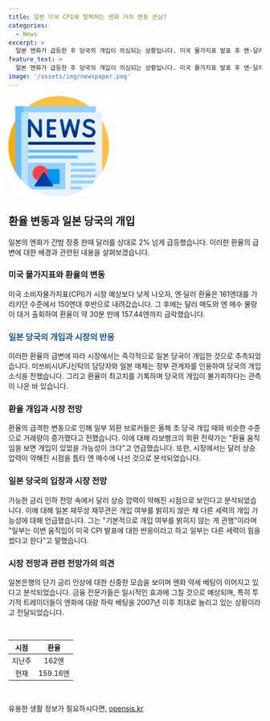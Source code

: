 ```yaml
---
title: 일본 미국 CPI에 펄쩍하는 엔화 가치 변동 관심?
categories:
  - News
excerpt: >
  일본 엔화가 급등한 후 당국의 개입이 의심되는 상황입니다. 미국 물가지표 발표 후 엔·달러 환율이 급락했고, 달러 매도와 엔 매수 물량이 출회하여 환율이 급락했습니다. 시장에선 즉각적인 일본 당국의 개입이 의심되었으며, 외환 브로커들과 전문가들도 이를 지적했습니다. 하지만 일본 재무성 재무관은 개입 여부를 공개하지 않고 있습니다. 미국과 일본의 통화정책에 따른 시장 개입은 일시적 효과에 그칠 것으로 보입니다.
feature_text: >
  일본 엔화가 급등한 후 당국의 개입이 의심되는 상황입니다. 미국 물가지표 발표 후 엔·달러 환율이 급락했고, 달러 매도와 엔 매수 물량이 출회하여 환율이 급락했습니다. 시장에선 즉각적인 일본 당국의 개입이 의심되었으며, 외환 브로커들과 전문가들도 이를 지적했습니다. 하지만 일본 재무성 재무관은 개입 여부를 공개하지 않고 있습니다. 미국과 일본의 통화정책에 따른 시장 개입은 일시적 효과에 그칠 것으로 보입니다.
image: '/assets/img/newspaper.png'
---
```


<p><img src="/assets/img/newspaper.png" alt="kimp 속보" /></p>

<h2 data-ke-size="size26">환율 변동과 일본 당국의 개입</h2>

<p data-ke-size="size16">일본의 엔화가 간밤 장중 한때 달러를 상대로 2% 넘게 급등했습니다. 이러한 환율의 급변에 대한 배경과 관련된 내용을 살펴보겠습니다.</p>

<h3>미국 물가지표와 환율의 변동</h3>

<p data-ke-size="size16">미국 소비자물가지표(CPI)가 시장 예상보다 낮게 나오자, 엔·달러 환율은 161엔대를 가리키던 수준에서 150엔대 후반으로 내려갔습니다. 그 후에는 달러 매도와 엔 매수 물량이 대거 출회하여 환율이 약 30분 만에 157.44엔까지 급락했습니다.</p>

<h3><b><span style="color: #1a5490;">일본 당국의 개입과 시장의 반응</span></b></h3>

<p data-ke-size="size16">이러한 환율의 급변에 따라 시장에서는 즉각적으로 일본 당국이 개입한 것으로 추측되었습니다. 미쓰비시UFJ신탁의 담당자와 일본 매체는 정부 관계자를 인용하여 당국의 개입 소식을 전했습니다. 그리고 환율이 최고치를 기록하며 당국의 개입이 불가피하다는 관측이 나온 바 있습니다.</p>

<h3>환율 개입과 시장 전망</h3>

<p data-ke-size="size16">환율의 급격한 변동으로 인해 일부 외환 브로커들은 올해 초 당국 개입 때와 비슷한 수준으로 거래량이 증가했다고 전했습니다. 이에 대해 라보뱅크의 외환 전략가는 "환율 움직임을 보면 개입이 있었을 가능성이 크다"고 언급했습니다. 또한, 시장에서는 달러 상승 압력이 약해진 시점을 틈타 엔 매수에 나선 것으로 분석되었습니다.</p>

<h3>일본 당국의 입장과 시장 전망</h3>

<p data-ke-size="size16">가능한 금리 인하 전망 속에서 달러 상승 압력이 약해진 시점으로 보인다고 분석되었습니다. 이에 대해 일본 재무성 재무관은 개입 여부를 밝히지 않은 채 다른 세력의 개입 가능성에 대해 언급했습니다. 그는 "기본적으로 개입 여부를 밝히지 않는 게 관행"이라며 "일부는 이번 움직임이 미국 CPI 발표에 대한 반응이라고 하고 일부는 다른 세력이 힘을 썼다고 한다"고 말했습니다.</p>

<h3>시장 전망과 관련 전망가의 의견</h3>

<p data-ke-size="size16">일본은행의 단기 금리 인상에 대한 신중한 모습을 보이며 엔화 약세 베팅이 이어지고 있다고 분석되었습니다. 금융 전문가들은 일시적인 효과에 그칠 것으로 예상되며, 특히 투기적 트레이더들이 엔화에 대량 하락 베팅을 2007년 이후 최대로 늘리고 있는 상황이라고 전달되었습니다.</p>

<p data-ke-size="size16">&nbsp;</p>

<table>
    <thead>
        <tr>
            <th style="text-align: center;">시점</th>
            <th style="text-align: center;">환율</th>
        </tr>
    </thead>
    <tbody>
        <tr>
            <td style="text-align: center;">지난주</td>
            <td style="text-align: center;">162엔</td>
        </tr>
        <tr>
            <td style="text-align: center;">현재</td>
            <td style="text-align: center;">159.16엔</td>
        </tr>
    </tbody>
</table>

<p data-ke-size="size16">&nbsp;</p>
유용한 생활 정보가 필요하시다면, <a href="https://opensis.kr" rel="dofollow">opensis.kr</a>


